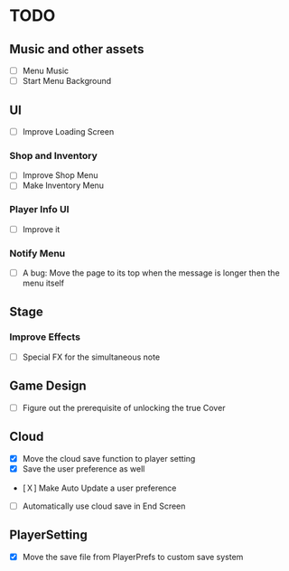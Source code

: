 # TODO
## Music and other assets
- [ ] Menu Music
- [ ] Start Menu Background

## UI
- [ ] Improve Loading Screen
### Shop and Inventory
- [ ] Improve Shop Menu
- [ ] Make Inventory Menu
### Player Info UI
- [ ] Improve it
### Notify Menu
- [ ] A bug: Move the page to its top when the message is longer then the menu itself

## Stage
### Improve Effects
- [ ] Special FX for the simultaneous note

## Game Design
- [ ] Figure out the prerequisite of unlocking the true Cover
## Cloud
- [X] Move the cloud save function to player setting
- [X] Save the user preference as well
- [Ｘ] Make Auto Update a user preference
- [ ] Automatically use cloud save in End Screen

## PlayerSetting
- [X] Move the save file from PlayerPrefs to custom save system
